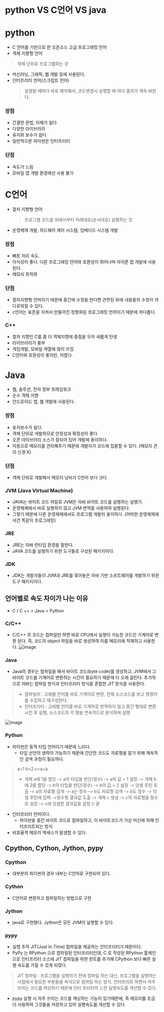 # python VS C언어 VS java

# python
- C 언어를 기반으로 한 오픈소스 고급 프로그래밍 언어
- 객체 지향형 언어
> 객체 단위로 프로그램하는 것
- 머신러닝, 그래픽, 웹 개발 등에 사용된다.
- 인터프리터 언어(스크립트 언어)
	> 실행될 때마다 바로 해석해서, 코드변경시 실행할 때 마다 결과가 계속 바뀐다.
### 장점
- 간결한 문법, 이해가 쉽다
- 다양한 라이브러리
- 유지와 보수가 쉽다
- 일반적으론 파이썬은 인터프리터
### 단점
- 속도가 느림
- 모바일 앱 개발 환경에선 사용 불가

# C언어
- 절차 지향형 언어
	> 프로그램 코드를 위에서부터 차례대로(순서대로) 실행하는 것
- 운영체제 개발, 하드웨어 제어 시스템, 임베디드 시스템 개발
### 장점
- 빠른 처리 속도.
- 이식성이 좋다. 다른 프로그래밍 언어와 호환성이 뛰어나며 아이폰 앱 개발에 사용된다. 
- 메모리 최적화

### 단점
- 절차지향형 언어이기 때문에 중간에 수정을 한다면 관련된 뒤에 내용들의 수정이 까다로워질 수 있다.
- c언어는 표준을 지켜서 만들어진 정형화된 프로그래밍 언어이기 때문에 까다롭다.

### C++
- 절차 지향인 C를 좀 더 객체지향에 중점을 두어 새롭게 탄생
- 라이브러리가 풍부
- 게임개발, 모바일 계열에 많이 쓰임
- C언어와 호환성이 좋지만, 어렵다.

# Java
- 웹, 솔루션, 전자 정부 프레임워크
- 순수 객체 지향
- 안드로이드 앱, 웹 개발에 사용된다.
### 장점
- 유지보수가 쉽다.
- 객체 단위로 개발하므로 안정성과 확정성이 좋다.
- 오픈 라이브러리 소스가 잘되어 있어 개발에 용이하다.
- 자동으로 메모리를 관리해주기 때문에 개발자가 코드에 집중할 수 있다. (메모리 관리 신경 X)
### 단점
- 객체 단위로 개발해서 메모리 낭비가 C언어 보다 크다

### JVM (Java Virtual Machine)
- JAVA는 바이트 코드 파일로 JVM은 자바 바이트 코드를 실행하는 실행기.
- 운영체제에서 바로 실행하지 않고 JVM 번역을 사용하여 실행된다.
- 그렇기 때문에 다른 운영체제에서도 프로그램 개발이 용이하다. (어떠한 운영체제에서건 똑같이 프로그래밍)
### JRE
- JRE는 자바 런타임 환경을 말한다.
- JAVA 코드를 실행하기 위한 도구들로 구성된 패키지이다. 
### JDK
- JDK는 개발자들이 JVM과 JRE를 묶어놓은 자바 기반 소프트웨어를 개발하기 위한 도구 패키지이다. 

## 언어별로 속도 차이가 나는 이유
- C / C ++ > Java > Python
### C/C++
- C/C++ 의 코드는 컴파일만 하면 바로 CPU에서 실행이 가능한 코드인 기계어로 변환 된다. 즉, 코드의 object 파일을 바로 생성하여 이를 메모리에 적재하고 사용한다.
![image](https://user-images.githubusercontent.com/87461672/166116760-d0cab002-b0a7-40a5-99ca-4f95da88f075.png)
### Java
- Java의 경우는 컴파일을 해서 바이트 코드(byte code)를 생성하고, JVM에서 그 바이트 코드를 기계어로 변환하는 시간이 필요하기 때문에 더 오래 걸린다. 추가적으로 자바는 컴파일 방식과 인터프리터 방식을 혼합한 JIT 방식을 사용한다.
> - 컴파일러 : 고레벨 언어를 바로 기계어로 변환, 전체 소스코드를 보고 명령어를 수집하고 재구성한다.
> - 인터프리터 : 고레벨 언어를 바로 기계어로 번역하지 않고 중간 형태로 변환 시킨 후 실행, 소스코드의 각 행을 연속적으로 분석하며 실행

![image](https://user-images.githubusercontent.com/87461672/166116771-b906ef6d-63a5-41b2-aff3-94444b1a10bd.png)
### Python
- 파이썬은 동적 타입 언어이기 때문에 느리다.
	- 타입 선언의 생략이 가능하기 때문에 간단한 코드도 자료형을 알기 위해 계속적인 검색 과정이 필요하다.
> a=1
> b=2
> c=a+b
> - 개체 a에 1을 할당 -> a의 타입을 판단(정수) -> a의 값 = 1 설정 -> 개체 b에 2를 할당 -> b의 타입을 판단(정수) -> b의 값 = 2 설정 -> 덧셈 루틴 호출 -> a의 자료형 검색 -> a는 정수 -> b도 자료형 검색 -> b도 정수 -> 덧셈 루틴에 입력 ->정수형 결과값 도출 -> 개체 c 생성 -> c의 자료형을 정수로 설정 -> c에 덧셈한 결과값을 설정 // 끝

- 인터프리터 언어이다. 
	- 파이썬을 중간 바이트 코드로 컴파일하고, 이 바이트코드가 가상 머신에 의해 인터프리트되는 방식
- 비효율적 메모리 엑세스가 발생할 수 있다.


## Cpython, Cython, Jython, pypy
### Cpython
- 대부분의 파이썬의 경우 내부는 C언어로 구현되어 있다.
### Cython
- C언어로 변환하고 컴파일하는 방법으로 구현
### Jython
- java로 구현했다. Jython은 모든 JVM이 실행할 수 있다.

### pypy
- 실행 추적 JIT(Just In Time) 컴파일을 제공하는 인터프리터기 때문이다. 
- PyPy 는 RPython 으로 컴파일된 인터프리터인데, C 로 작성된 RPython 툴체인으로 인터프리터 소스에 JIT 컴파일을 위한 힌트를 추가해 CPython 보다 빠른 실행 속도를 가질 수 있게 되었다.
> JIT 컴파일 : 프로그램을 실행하기 전에 컴파일 하는 대신, 프로그램을 실행하는 시점에서 필요한 부분들을 즉석으로 컴파일 하는 방식. 인터프리트 하면서 자주 쓰이는 코드를 캐싱하기 때문에 인터 프리터의 느린 실행속도를 개선할 수 있다.

- pypy 실행 시 자주 쓰이는 코드를 캐싱하는 기능이 있기때문에, 즉 메모리를 조금 더 사용하여 그것들을 저장하고 있어 실행속도를 개선할 수 있다. 